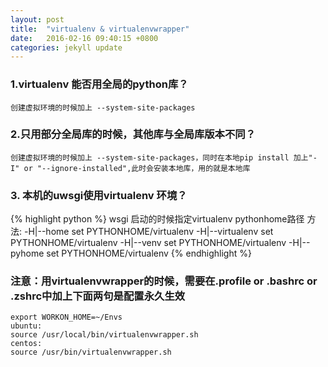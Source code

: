 ```yaml
---
layout: post
title:  "virtualenv & virtualenvwrapper"
date:   2016-02-16 09:40:15 +0800
categories: jekyll update
---
```


### 1.virtualenv 能否用全局的python库？
```
创建虚拟环境的时候加上 --system-site-packages
```

### 2.只用部分全局库的时候，其他库与全局库版本不同？
```
创建虚拟环境的时候加上 --system-site-packages，同时在本地pip install 加上"-I" or "--ignore-installed",此时会安装本地库，用的就是本地库
```

### 3. 本机的uwsgi使用virtualenv 环境？
{% highlight python %}
wsgi 启动的时候指定virtualenv pythonhome路径
方法:
    -H|--home set PYTHONHOME/virtualenv
    -H|--virtualenv set PYTHONHOME/virtualenv
    -H|--venv set PYTHONHOME/virtualenv
    -H|--pyhome set PYTHONHOME/virtualenv
{% endhighlight %}


### 注意：用virtualenvwrapper的时候，需要在.profile or .bashrc or .zshrc中加上下面两句是配置永久生效

    export WORKON_HOME=~/Envs
    ubuntu:
    source /usr/local/bin/virtualenvwrapper.sh
    centos:
    source /usr/bin/virtualenvwrapper.sh


